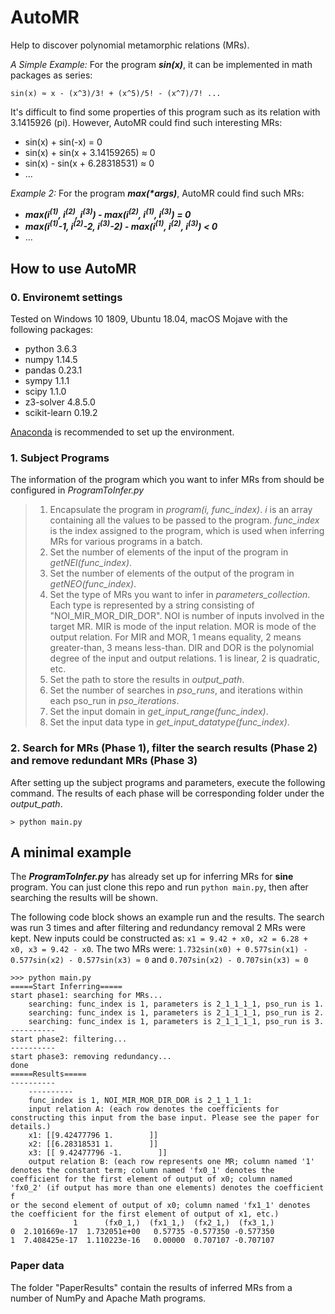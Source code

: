 # AutoMR
Help to discover polynomial metamorphic relations (MRs).

_A Simple Example:_ For the program ___sin(x)___, it can be implemented in math packages as series:
```
sin(x) ≈ x - (x^3)/3! + (x^5)/5! - (x^7)/7! ...
```

It's difficult to find some properties of this program such as its relation with 3.1415926 (pi). However, AutoMR could find such interesting MRs: 
- sin(x) + sin(-x) = 0
- sin(x) + sin(x + 3.14159265) ≈ 0
- sin(x) - sin(x + 6.28318531) ≈ 0
- ...

_Example 2:_ For the program ___max(*args)___, AutoMR could find such MRs: 
- ___max(i<sup>(1)</sup>, i<sup>(2)</sup>, i<sup>(3)</sup>) - max(i<sup>(2)</sup>, i<sup>(1)</sup>, i<sup>(3)</sup>) = 0___
- ___max(i<sup>(1)</sup>-1, i<sup>(2)</sup>-2, i<sup>(3)</sup>-2) - max(i<sup>(1)</sup>, i<sup>(2)</sup>, i<sup>(3)</sup>) < 0___
- ...

## How to use AutoMR

### 0. Environemt settings
Tested on Windows 10 1809, Ubuntu 18.04, macOS Mojave with the following packages:
* python 3.6.3
* numpy 1.14.5
* pandas 0.23.1
* sympy 1.1.1
* scipy 1.1.0
* z3-solver 4.8.5.0
* scikit-learn 0.19.2

[Anaconda](https://www.anaconda.com/what-is-anaconda) is recommended to set up the environment.

### 1. Subject Programs

The information of the program which you want to infer MRs from should be configured in _ProgramToInfer.py_
> 1. Encapsulate the program in _program(i, func_index)_. _i_ is an array containing all the values to be passed to the program. _func_index_ is the index assigned to the program, which is used when inferring MRs for various programs in a batch.
> 2. Set the number of elements of the input of the program in _getNEI(func_index)_.
> 3. Set the number of elements of the output of the program in _getNEO(func_index)_.
> 5. Set the type of MRs you want to infer in _parameters_collection_. Each type is represented by a string consisting of "NOI_MIR_MOR_DIR_DOR". NOI is number of inputs involved in the target MR. MIR is mode of the input relation. MOR is mode of the output relation. For MIR and MOR, 1 means equality, 2 means greater-than, 3 means less-than. DIR and DOR is the polynomial degree of the input and output relations. 1 is linear, 2 is quadratic, etc.
> 6. Set the path to store the results in _output_path_.
> 7. Set the number of searches in _pso_runs_, and iterations within each pso_run in _pso_iterations_.
> 8. Set the input domain in _get_input_range(func_index)_.
> 9. Set the input data type in _get_input_datatype(func_index)_.

### 2. Search for MRs (Phase 1), filter the search results (Phase 2) and remove redundant MRs (Phase 3)
After setting up the subject programs and parameters, execute the following command. The results of each phase will be corresponding folder under the _output_path_.
```
> python main.py
```

## A minimal example
The ___ProgramToInfer.py___ has already set up for inferring MRs for __sine__ program. You can just clone this repo and run `python main.py`, then after searching the results will be shown.

The following code block shows an example run and the results. The search was run 3 times and after filtering and redundancy removal 2 MRs were kept. New inputs could be constructed as: `x1 = 9.42 + x0, x2 = 6.28 + x0, x3 = 9.42 - x0`. The two MRs were: `1.732sin(x0) + 0.577sin(x1) - 0.577sin(x2) - 0.577sin(x3) ≈ 0` and `0.707sin(x2) - 0.707sin(x3) ≈ 0`

```
>>> python main.py
=====Start Inferring=====
start phase1: searching for MRs...
    searching: func_index is 1, parameters is 2_1_1_1_1, pso_run is 1.
    searching: func_index is 1, parameters is 2_1_1_1_1, pso_run is 2.
    searching: func_index is 1, parameters is 2_1_1_1_1, pso_run is 3.
----------
start phase2: filtering...
----------
start phase3: removing redundancy...
done
=====Results=====
----------
    ----------
    func_index is 1, NOI_MIR_MOR_DIR_DOR is 2_1_1_1_1:
    input relation A: (each row denotes the coefficients for constructing this input from the base input. Please see the paper for details.)
    x1: [[9.42477796 1.        ]]
    x2: [[6.28318531 1.        ]]
    x3: [[ 9.42477796 -1.        ]]
    output relation B: (each row represents one MR; column named '1' denotes the constant term; column named 'fx0_1' denotes the coefficient for the first element of output of x0; column named 'fx0_2' (if output has more than one elements) denotes the coefficient f
or the second element of output of x0; column named 'fx1_1' denotes the coefficient for the first element of output of x1, etc.)
              1      (fx0_1,)  (fx1_1,)  (fx2_1,)  (fx3_1,)
0  2.101669e-17  1.732051e+00   0.57735 -0.577350 -0.577350
1  7.408425e-17  1.110223e-16   0.00000  0.707107 -0.707107
```

### Paper data
The folder "PaperResults" contain the results of inferred MRs from a number of NumPy and Apache Math programs.

